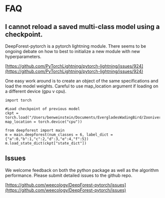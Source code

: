 # FAQ

## I cannot reload a saved multi-class model using a checkpoint.

DeepForest-pytorch is a pytorch lightning module. There seems to be ongoing debate on how to best to initialize a new module with new hyperparameters. 

[https://github.com/PyTorchLightning/pytorch-lightning/issues/924](https://github.com/PyTorchLightning/pytorch-lightning/issues/924)

One easy work around is to create an object of the same specifications and load the model weights. Careful to use map_location argument if loading on a different device (gpu v cpu).

```
import torch

#Load checkpoint of previous model
ckpt = torch.load("/Users/benweinstein/Documents/EvergladesWadingBird/Zooniverse/species_model/snapshots/species_model.pl", map_location = torch.device("cpu"))

from deepforest import main
m = main.deepforest(num_classes = 6, label_dict = {"a":0,"b":1,"c":2,"d":3,"e":4,"f":5})
m.load_state_dict(ckpt["state_dict"])
```


## Issues

We welcome feedback on both the python package as well as the algorithm performance. Please submit detailed issues to the github repo.

[https://github.com/weecology/DeepForest-pytorch/issues](https://github.com/weecology/DeepForest-pytorch/issues)